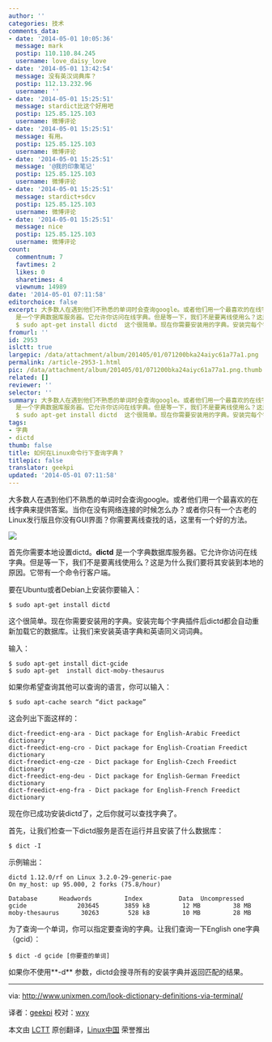 ```yaml
---
author: ''
categories: 技术
comments_data:
- date: '2014-05-01 10:05:36'
  message: mark
  postip: 110.110.84.245
  username: love_daisy_love
- date: '2014-05-01 13:42:54'
  message: 没有英汉词典库？
  postip: 112.13.232.96
  username: ''
- date: '2014-05-01 15:25:51'
  message: stardict比这个好用吧
  postip: 125.85.125.103
  username: 微博评论
- date: '2014-05-01 15:25:51'
  message: 有用。
  postip: 125.85.125.103
  username: 微博评论
- date: '2014-05-01 15:25:51'
  message: '@我的印象笔记'
  postip: 125.85.125.103
  username: 微博评论
- date: '2014-05-01 15:25:51'
  message: stardict+sdcv
  postip: 125.85.125.103
  username: 微博评论
- date: '2014-05-01 15:25:51'
  message: nice
  postip: 125.85.125.103
  username: 微博评论
count:
  commentnum: 7
  favtimes: 2
  likes: 0
  sharetimes: 4
  viewnum: 14989
date: '2014-05-01 07:11:58'
editorchoice: false
excerpt: 大多数人在遇到他们不熟悉的单词时会查询google。或者他们用一个最喜欢的在线字典来提供答案。当你在没有网络连接的时候怎么办？或者你只有一个古老的Linux发行版且你没有GUI界面？你需要离线查找的话，这里有一个好的方法。  首先你需要本地设置dictd。dictd
  是一个字典数据库服务器。它允许你访问在线字典。但是等一下，我们不是要离线使用么？这是为什么我们要将其安装到本地的原因。它带有一个命令行客户端。 要在Ubuntu或者Debian上安装你要输入：
  $ sudo apt-get install dictd  这个很简单。现在你需要安装用的字典。安装完每个字
fromurl: ''
id: 2953
islctt: true
largepic: /data/attachment/album/201405/01/071200bka24aiyc61a77a1.png
permalink: /article-2953-1.html
pic: /data/attachment/album/201405/01/071200bka24aiyc61a77a1.png.thumb.jpg
related: []
reviewer: ''
selector: ''
summary: 大多数人在遇到他们不熟悉的单词时会查询google。或者他们用一个最喜欢的在线字典来提供答案。当你在没有网络连接的时候怎么办？或者你只有一个古老的Linux发行版且你没有GUI界面？你需要离线查找的话，这里有一个好的方法。  首先你需要本地设置dictd。dictd
  是一个字典数据库服务器。它允许你访问在线字典。但是等一下，我们不是要离线使用么？这是为什么我们要将其安装到本地的原因。它带有一个命令行客户端。 要在Ubuntu或者Debian上安装你要输入：
  $ sudo apt-get install dictd  这个很简单。现在你需要安装用的字典。安装完每个字
tags:
- 字典
- dictd
thumb: false
title: 如何在Linux命令行下查询字典？
titlepic: false
translator: geekpi
updated: '2014-05-01 07:11:58'
---
```


大多数人在遇到他们不熟悉的单词时会查询google。或者他们用一个最喜欢的在线字典来提供答案。当你在没有网络连接的时候怎么办？或者你只有一个古老的Linux发行版且你没有GUI界面？你需要离线查找的话，这里有一个好的方法。


![](/data/attachment/album/201405/01/071200bka24aiyc61a77a1.png)


首先你需要本地设置dictd。**dictd** 是一个字典数据库服务器。它允许你访问在线字典。但是等一下，我们不是要离线使用么？这是为什么我们要将其安装到本地的原因。它带有一个命令行客户端。


要在Ubuntu或者Debian上安装你要输入：



```
$ sudo apt-get install dictd

```

这个很简单。现在你需要安装用的字典。安装完每个字典插件后dictd都会自动重新加载它的数据库。让我们来安装英语字典和英语同义词词典。


输入：



```
$ sudo apt-get install dict-gcide
$ sudo apt-get  install dict-moby-thesaurus

```

如果你希望查询其他可以查询的语言，你可以输入：



```
$ sudo apt-cache search “dict package”

```

这会列出下面这样的：



```
dict-freedict-eng-ara - Dict package for English-Arabic Freedict dictionary
dict-freedict-eng-cro - Dict package for English-Croatian Freedict dictionary
dict-freedict-eng-cze - Dict package for English-Czech Freedict dictionary
dict-freedict-eng-deu - Dict package for English-German Freedict dictionary
dict-freedict-eng-fra - Dict package for English-French Freedict dictionary

```

现在你已成功安装dictd了，之后你就可以查找字典了。


首先，让我们检查一下dictd服务是否在运行并且安装了什么数据库：



```
$ dict -I

```

示例输出：



```
dictd 1.12.0/rf on Linux 3.2.0-29-generic-pae
On my_host: up 95.000, 2 forks (75.8/hour)

Database      Headwords         Index          Data  Uncompressed
gcide              203645       3859 kB         12 MB         38 MB
moby-thesaurus      30263        528 kB         10 MB         28 MB

```

为了查询一个单词，你可以指定要查询的字典。让我们查询一下English one字典（gcid）：



```
$ dict -d gcide [你要查的单词]

```

如果你不使用**-d** 参数，dictd会搜寻所有的安装字典并返回匹配的结果。




---


via: <http://www.unixmen.com/look-dictionary-definitions-via-terminal/>


译者：[geekpi](https://github.com/geekpi) 校对：[wxy](https://github.com/wxy)


本文由 [LCTT](https://github.com/LCTT/TranslateProject) 原创翻译，[Linux中国](http://linux.cn/) 荣誉推出